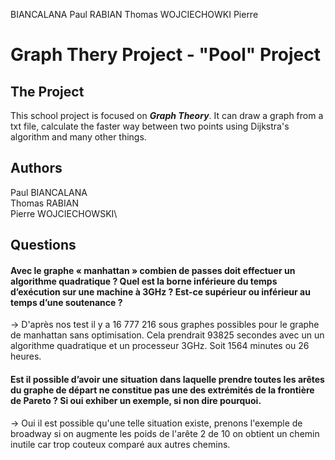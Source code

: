 BIANCALANA Paul
RABIAN Thomas
WOJCIECHOWKI Pierre

# Graph Thery Project - "Pool" Project

## The Project

This school project is focused on ***Graph Theory***.  It can draw a graph from a txt file, calculate the faster way between two points using Dijkstra's algorithm and many other things.

## Authors

Paul BIANCALANA\
Thomas RABIAN\
Pierre WOJCIECHOWSKI\


## Questions

#### Avec le graphe « manhattan » combien de passes doit effectuer un algorithme quadratique ? Quel est la borne inférieure du temps d’exécution sur une machine à 3GHz ? Est-ce supérieur ou inférieur au temps d’une soutenance ?
-> D'après nos test il y a 16 777 216 sous graphes possibles pour le graphe de manhattan sans optimisation. Cela prendrait 93825 secondes avec un un algorithme quadratique et un processeur 3GHz. Soit 1564 minutes ou 26 heures. 

#### Est il possible d’avoir une situation dans laquelle prendre toutes les arêtes du graphe de départ ne constitue pas une des extrémités de la frontière de Pareto ? Si oui exhiber un exemple, si non dire pourquoi.
-> Oui il est possible qu'une telle situation existe, prenons l'exemple de broadway si on augmente les poids de l'arête 2 de 10 on obtient un chemin inutile car trop couteux comparé aux autres chemins.
